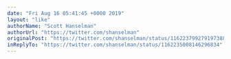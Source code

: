 ```yaml
---
date: "Fri Aug 16 05:41:45 +0000 2019"
layout: "like"
authorName: "Scott Hanselman"
authorUrl: "https://twitter.com/shanselman"
originalPost: "https://twitter.com/shanselman/status/1162237992791973888"
inReplyTo: "https://twitter.com/shanselman/status/1162235008146296834"
---
```


